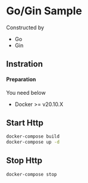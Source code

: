 # Go/Gin Sample

Constructed by

* Go
* Gin

## Instration
#### Preparation

You need below

* Docker >= v20.10.X

## Start Http

```bash
docker-compose build
docker-compose up -d
```

## Stop Http

```bash
docker-compose stop
```
